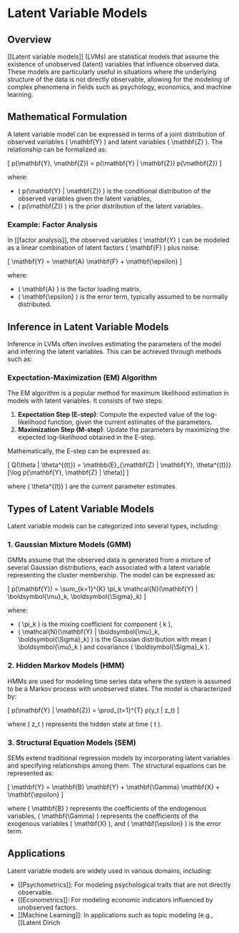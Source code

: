 
# Latent Variable Models

## Overview
[[Latent variable models]] (LVMs) are statistical models that assume the existence of unobserved (latent) variables that influence observed data. These models are particularly useful in situations where the underlying structure of the data is not directly observable, allowing for the modeling of complex phenomena in fields such as psychology, economics, and machine learning.

## Mathematical Formulation
A latent variable model can be expressed in terms of a joint distribution of observed variables \( \mathbf{Y} \) and latent variables \( \mathbf{Z} \). The relationship can be formalized as:

\[
p(\mathbf{Y}, \mathbf{Z}) = p(\mathbf{Y} | \mathbf{Z}) p(\mathbf{Z})
\]

where:
- \( p(\mathbf{Y} | \mathbf{Z}) \) is the conditional distribution of the observed variables given the latent variables,
- \( p(\mathbf{Z}) \) is the prior distribution of the latent variables.

### Example: Factor Analysis
In [[factor analysis]], the observed variables \( \mathbf{Y} \) can be modeled as a linear combination of latent factors \( \mathbf{F} \) plus noise:

\[
\mathbf{Y} = \mathbf{A} \mathbf{F} + \mathbf{\epsilon}
\]

where:
- \( \mathbf{A} \) is the factor loading matrix,
- \( \mathbf{\epsilon} \) is the error term, typically assumed to be normally distributed.

## Inference in Latent Variable Models
Inference in LVMs often involves estimating the parameters of the model and inferring the latent variables. This can be achieved through methods such as:

### Expectation-Maximization (EM) Algorithm
The EM algorithm is a popular method for maximum likelihood estimation in models with latent variables. It consists of two steps:
1. **Expectation Step (E-step)**: Compute the expected value of the log-likelihood function, given the current estimates of the parameters.
2. **Maximization Step (M-step)**: Update the parameters by maximizing the expected log-likelihood obtained in the E-step.

Mathematically, the E-step can be expressed as:

\[
Q(\theta | \theta^{(t)}) = \mathbb{E}_{\mathbf{Z} | \mathbf{Y}, \theta^{(t)}} [\log p(\mathbf{Y}, \mathbf{Z} | \theta)]
\]

where \( \theta^{(t)} \) are the current parameter estimates.

## Types of Latent Variable Models
Latent variable models can be categorized into several types, including:

### 1. Gaussian Mixture Models (GMM)
GMMs assume that the observed data is generated from a mixture of several Gaussian distributions, each associated with a latent variable representing the cluster membership. The model can be expressed as:

\[
p(\mathbf{Y}) = \sum_{k=1}^{K} \pi_k \mathcal{N}(\mathbf{Y} | \boldsymbol{\mu}_k, \boldsymbol{\Sigma}_k)
\]

where:
- \( \pi_k \) is the mixing coefficient for component \( k \),
- \( \mathcal{N}(\mathbf{Y} | \boldsymbol{\mu}_k, \boldsymbol{\Sigma}_k) \) is the Gaussian distribution with mean \( \boldsymbol{\mu}_k \) and covariance \( \boldsymbol{\Sigma}_k \).

### 2. Hidden Markov Models (HMM)
HMMs are used for modeling time series data where the system is assumed to be a Markov process with unobserved states. The model is characterized by:

\[
p(\mathbf{Y} | \mathbf{Z}) = \prod_{t=1}^{T} p(y_t | z_t)
\]

where \( z_t \) represents the hidden state at time \( t \).

### 3. Structural Equation Models (SEM)
SEMs extend traditional regression models by incorporating latent variables and specifying relationships among them. The structural equations can be represented as:

\[
\mathbf{Y} = \mathbf{B} \mathbf{Y} + \mathbf{\Gamma} \mathbf{X} + \mathbf{\epsilon}
\]

where \( \mathbf{B} \) represents the coefficients of the endogenous variables, \( \mathbf{\Gamma} \) represents the coefficients of the exogenous variables \( \mathbf{X} \), and \( \mathbf{\epsilon} \) is the error term.

## Applications
Latent variable models are widely used in various domains, including:
- [[Psychometrics]]: For modeling psychological traits that are not directly observable.
- [[Econometrics]]: For modeling economic indicators influenced by unobserved factors.
- [[Machine Learning]]: In applications such as topic modeling (e.g., [[Latent Dirich
